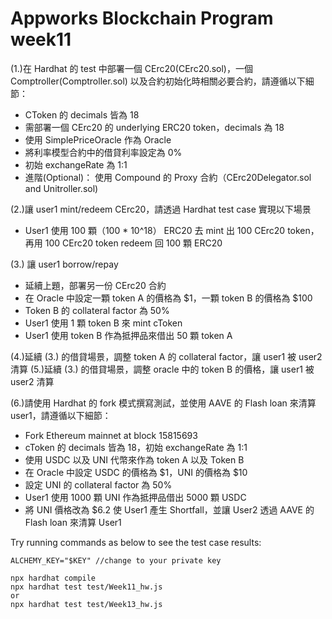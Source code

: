 # Appworks Blockchain Program week11

(1.)在 Hardhat 的 test 中部署一個 CErc20(CErc20.sol)，一個 Comptroller(Comptroller.sol) 以及合約初始化時相關必要合約，請遵循以下細節：
- CToken 的 decimals 皆為 18
- 需部署一個 CErc20 的 underlying ERC20 token，decimals 為 18
- 使用 SimplePriceOracle 作為 Oracle
- 將利率模型合約中的借貸利率設定為 0%
- 初始 exchangeRate 為 1:1
- 進階(Optional)： 使用 Compound 的 Proxy 合約（CErc20Delegator.sol and Unitroller.sol)

(2.)讓 user1 mint/redeem CErc20，請透過 Hardhat test case 實現以下場景
- User1 使用 100 顆（100 * 10^18） ERC20 去 mint 出 100 CErc20 token，再用 100 CErc20 token redeem 回 100 顆 ERC20

(3.) 讓 user1 borrow/repay
- 延續上題，部署另一份 CErc20 合約
- 在 Oracle 中設定一顆 token A 的價格為 $1，一顆 token B 的價格為 $100
- Token B 的 collateral factor 為 50%
- User1 使用 1 顆 token B 來 mint cToken
- User1 使用 token B 作為抵押品來借出 50 顆 token A

(4.)延續 (3.) 的借貸場景，調整 token A 的 collateral factor，讓 user1 被 user2 清算
(5.)延續 (3.) 的借貸場景，調整 oracle 中的 token B 的價格，讓 user1 被 user2 清算

(6.)請使用 Hardhat 的 fork 模式撰寫測試，並使用 AAVE 的 Flash loan 來清算 user1，請遵循以下細節：
- Fork Ethereum mainnet at block 15815693
- cToken 的 decimals 皆為 18，初始 exchangeRate 為 1:1
- 使用 USDC 以及 UNI 代幣來作為 token A 以及 Token B
- 在 Oracle 中設定 USDC 的價格為 $1，UNI 的價格為 $10
- 設定 UNI 的 collateral factor 為 50%
- User1 使用 1000 顆 UNI 作為抵押品借出 5000 顆 USDC
- 將 UNI 價格改為 $6.2 使 User1 產生 Shortfall，並讓 User2 透過 AAVE 的 Flash loan 來清算 User1

Try running commands as below to see the test case results:

```env example
ALCHEMY_KEY="$KEY" //change to your private key
```

```shell
npx hardhat compile
npx hardhat test test/Week11_hw.js
or
npx hardhat test test/Week13_hw.js
```
